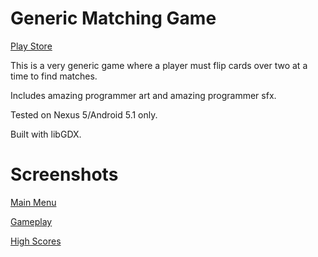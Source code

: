 # Generic Matching Game

[Play Store](https://play.google.com/store/apps/details?id=com.robparrett.genericmatchinggame.android&hl=en)

This is a very generic game where a player must flip cards over two at a time to find matches.

Includes amazing programmer art and amazing programmer sfx.

Tested on Nexus 5/Android 5.1 only.

Built with libGDX.

# Screenshots

[Main Menu](http://robparrett.com/misc/genericmatchinggame/mainmenu.png)

[Gameplay](http://robparrett.com/misc/genericmatchinggame/gameplay.png)

[High Scores](http://robparrett.com/misc/genericmatchinggame/highscores.png)
